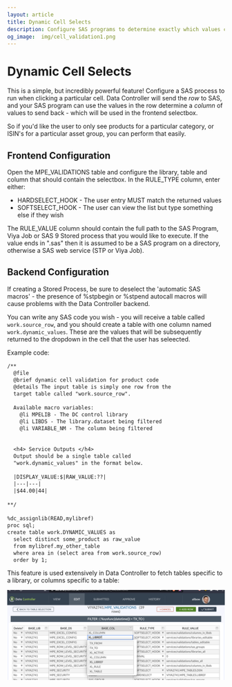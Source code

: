 ```yaml
---
layout: article
title: Dynamic Cell Selects
description: Configure SAS programs to determine exactly which values can appear within which cells in your Data Controller table!
og_image:  img/cell_validation1.png
---
```


# Dynamic Cell Selects

This is a simple, but incredibly powerful feature!  Configure a SAS process to run when clicking a particular cell.  Data Controller will send the *row* to SAS, and your SAS program can use the values in the row determine a *column* of values to send back - which will be used in the frontend selectbox.

So if you'd like the user to only see products for a particular category, or ISIN's for a particular asset group, you can perform that easily.

## Frontend Configuration

Open the MPE_VALIDATIONS table and configure the library, table and column that should contain the selectbox.  In the RULE_TYPE column, enter either:

* HARDSELECT_HOOK - The user entry MUST match the returned values
* SOFTSELECT_HOOK - The user can view the list but type something else if they wish

The RULE_VALUE column should contain the full path to the SAS Program, Viya Job or SAS 9 Stored process that you would like to execute.  If the value ends in ".sas" then it is assumed to be a SAS program on a directory, otherwise a SAS web service (STP or Viya Job).

## Backend Configuration
If creating a Stored Process, be sure to deselect the 'automatic SAS macros' - the presence of %stpbegin or %stpend autocall macros will cause problems with the Data Controller backend.

You can write any SAS code you wish - you will receive a table called `work.source_row`, and you should create a table with one column named `work.dynamic_values`.  These are the values that will be subsequently returned to the dropdown in the cell that the user has seleected.

Example code:

```sas
/**
  @file
  @brief dynamic cell validation for product code
  @details The input table is simply one row from the
  target table called "work.source_row".

  Available macro variables:
    @li MPELIB - The DC control library
    @li LIBDS - The library.dataset being filtered
    @li VARIABLE_NM - The column being filtered


  <h4> Service Outputs </h4>
  Output should be a single table called
  "work.dynamic_values" in the format below.

  |DISPLAY_VALUE:$|RAW_VALUE:??|
  |---|---|
  |$44.00|44|

**/

%dc_assignlib(READ,mylibref)
proc sql;
create table work.DYNAMIC_VALUES as
  select distinct some_product as raw_value
  from mylibref.my_other_table
  where area in (select area from work.source_row)
  order by 1;

```

This feature is used extensively in Data Controller to fetch tables specific to a library, or columns specific to a table:

![](img/cell_validation1.png)


